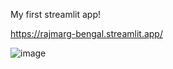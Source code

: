 My first streamlit app!

https://rajmarg-bengal.streamlit.app/



![image](https://github.com/somdeepkundu/geoKosh/assets/62704009/01b80a47-71b4-467d-ac2e-e06c10791e46)


